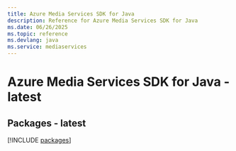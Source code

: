 ```yaml
---
title: Azure Media Services SDK for Java
description: Reference for Azure Media Services SDK for Java
ms.date: 06/26/2025
ms.topic: reference
ms.devlang: java
ms.service: mediaservices
---
```

# Azure Media Services SDK for Java - latest
## Packages - latest
[!INCLUDE [packages](media-services-index.md)]